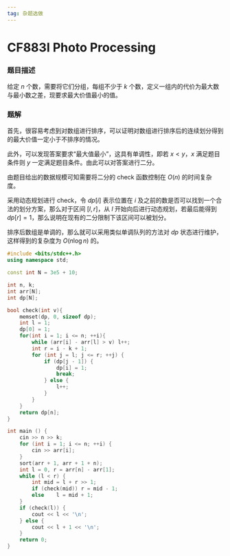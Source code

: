 ```yaml
---
tag: 杂题选做
---
```


<head>
    <script src="https://cdn.mathjax.org/mathjax/latest/MathJax.js?config=TeX-AMS-MML_HTMLorMML" type="text/javascript"></script>
    <script type="text/x-mathjax-config">
        MathJax.Hub.Config({
            tex2jax: {
            skipTags: ['script', 'noscript', 'style', 'textarea', 'pre'],
            inlineMath: [['$','$']]
            }
        });
    </script>
</head>

# CF883I Photo Processing

### 题目描述

给定 $n$ 个数，需要将它们分组，每组不少于 $k$ 个数，定义一组内的代价为最大数与最小数之差，现要求最大价值最小的值。

### 题解

首先，很容易考虑到对数组进行排序，可以证明对数组进行排序后的连续划分得到的最大价值一定小于不排序的情况。

此外，可以发现答案要求“最大值最小”，这具有单调性，即若 $x \lt y$，$x$ 满足题目条件则 $y$ 一定满足题目条件。由此可以对答案进行二分。

由题目给出的数据规模可知需要将二分的 check 函数控制在 $O(n)$ 的时间复杂度。

采用动态规划进行 check，令 $dp[i]$ 表示位置在 $i$ 及之前的数是否可以找到一个合法的划分方案，那么对于区间 $[l,r]$，从 $l$ 开始向后进行动态规划，若最后能得到 $dp[r]=1$，那么说明在现有的二分限制下该区间可以被划分。

排序后数组是单调的，那么就可以采用类似单调队列的方法对 $dp$ 状态进行维护，这样得到的复杂度为 $O(n \log n)$ 的。

```cpp
#include <bits/stdc++.h>
using namespace std;

const int N = 3e5 + 10;

int n, k;
int arr[N];
int dp[N];

bool check(int v){
    memset(dp, 0, sizeof dp);
	int l = 1;
	dp[0] = 1;
    for(int i = 1; i <= n; ++i){
        while (arr[i] - arr[l] > v) l++;
        int r = i - k + 1;
        for (int j = l; j <= r; ++j) {
            if (dp[j - 1]) {
                dp[i] = 1;
                break;
            } else {
                l++;
            }
        }
    }
	return dp[n];
}

int main () {
    cin >> n >> k;
    for (int i = 1; i <= n; ++i) {
        cin >> arr[i];
    }
    sort(arr + 1, arr + 1 + n);
    int l = 0, r = arr[n] - arr[1];
    while (l < r) {
        int mid = l + r >> 1;
        if (check(mid)) r = mid - 1;
        else    l = mid + 1;
    }
    if (check(l)) {
        cout << l << '\n';
    } else {
        cout << l + 1 << '\n';
    }
    return 0;
}
```
